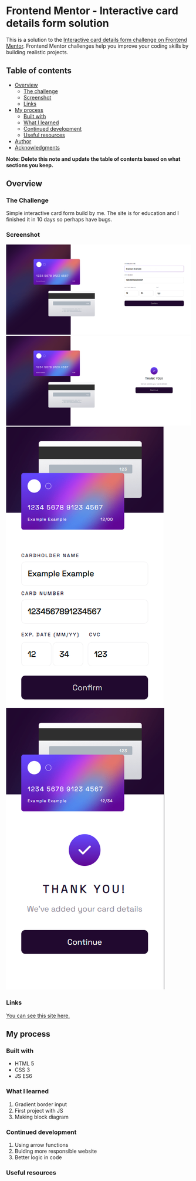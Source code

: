 # Frontend Mentor - Interactive card details form solution

This is a solution to the [Interactive card details form challenge on Frontend Mentor](https://www.frontendmentor.io/challenges/interactive-card-details-form-XpS8cKZDWw). Frontend Mentor challenges help you improve your coding skills by building realistic projects. 

## Table of contents

- [Overview](#overview)
  - [The challenge](#the-challenge)
  - [Screenshot](#screenshot)
  - [Links](#links)
- [My process](#my-process)
  - [Built with](#built-with)
  - [What I learned](#what-i-learned)
  - [Continued development](#continued-development)
  - [Useful resources](#useful-resources)
- [Author](#author)
- [Acknowledgments](#acknowledgments)

**Note: Delete this note and update the table of contents based on what sections you keep.**

## Overview

### The Challenge

Simple interactive card form build by me. The site is for education and I finished it in 10 days so perhaps have bugs.  

### Screenshot

![Alt text](screenshots/desktop-form.png)
![Alt text](screenshots/desktop-after-sended.png)
![Alt text](screenshots/mobile-form.png)
![Alt text](screenshots/mobile-after-sended.png)

### Links

 [You can see this site here.](https://lukaszstepien-code.github.io/Interactive-Card-Form/)

## My process

### Built with

- HTML 5
- CSS 3
- JS ES6

### What I learned

1. Gradient border input
2. First project with JS
3. Making block diagram

### Continued development

1. Using arrow functions
2. Bulding more responsible website
3. Better logic in  code

### Useful resources

